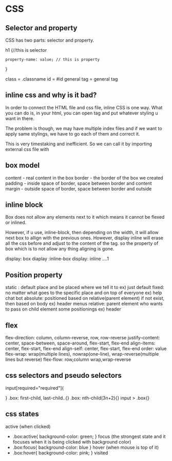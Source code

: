 # CSS

## Selector and property
CSS has two parts: selector and property.

h1 {//this is selector

    property-name: value; // this is property

}

class = .classname
id = #id
general tag = general tag

## inline css and why is it bad?
In order to connect the HTML file and css file, inline CSS is one way. What you can do is, in your html, you can open <styles></styles> tag and put whatever styling u want in there.

The problem is though, we may have multiple index files and if we want to apply same stylings, we have to go each of them and correct it.

This is very timestaking and inefficient. So we can call it by importing external css file with <link href="styles.css" rel="stylesheet">

## box model
content - real content in the box
border - the border of the box we created
padding - inside space of border, space between border and content
margin - outside space of border, space between border and outside

## inline block
Box does not allow any elements next to it which means it cannot be flexed or inlined.

However, if u use, inline-block, then depending on the width, it will allow next box to allign with the previous ones. However, display inline will erase all the css before and adjust to the content of the tag. so the property of box which is to not allow any thing aligning is gone.

display: box
diaplay :inline-box
display: inline ....<span>1</span>

## Position property
static : default place and be placed where we tell it to ex) just default 
fixed: no matter what goes to the specific place and on top of everyone ex) help chat bot
absolute: positioned based on relative(parent element) if not exist, then based on body ex) header menus
relative: parent element who wants to pass on child element some positionings ex) header

## flex
flex-direction: column, column-reverse, row, row-reverse
justify-content: center, space-between, space-around, flex-start, flex-end
align-items: center, flex-start, flex-end
align-self: center, flex-start, flex-end
order: value
flex-wrap: wrap(multiple lines), nowrap(one-line), wrap-reverse(multiple lines but reverse)
flex-flow: row,column wrap,wrap-reverse

## css selectors and pseudo selectors
input[required="required"]{

}
.box: first-child, last-child..{}
.box: nth-child(3n+2){}
input > .box{}

## css states
active (when clicked)
- .box:active{
    background-color: green;
}
focus (the strongest state and it focuses when it is being clicked with background color)
- .box:focus{
    background-color: blue
}
hover (when mouse is top of it)
- .box:hover{
    background-color: pink;
}
visited
